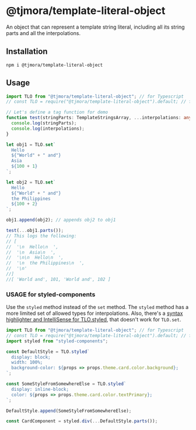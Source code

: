 # @tjmora/template-literal-object

An object that can represent a template string literal, including all its string parts and
all the interpolations.

## Installation

`npm i @tjmora/template-literal-object`

## Usage

```typescript
import TLO from "@tjmora/template-literal-object"; // for Typescript
// const TLO = require("@tjmora/template-literal-object").default; // for Javascript

// Let's define a tag function for demo
function test(stringParts: TemplateStringsArray, ...interpolations: any[]) {
  console.log(stringParts);
  console.log(interpolations);
}

let obj1 = TLO.set`
  Hello
  ${"World" + " and"}
  Asia
  ${100 + 1}
`;

let obj2 = TLO.set`
  Hello
  ${"World" + " and"}
  the Philippines
  ${100 + 2}
`;

obj1.append(obj2); // appends obj2 to obj1

test(...obj1.parts());
// This logs the following:
// [
//  '\n  Hello\n  ',
//  '\n  Asia\n  ',
//  '\n\n  Hello\n  ',
//  '\n  the Philippines\n  ',
//  '\n'
//]
//[ 'World and', 101, 'World and', 102 ]
```

### USAGE for styled-components

Use the `styled` method instead of the `set` method. The `styled` method has a more
limited set of allowed types for interpolations. Also, there's a
[syntax highlighter and IntelliSense for TLO.styled](https://marketplace.visualstudio.com/items?itemName=tjmora.vscode-tlo-styled),
that doesn't work for `TLO.set`.

```typescript
import TLO from "@tjmora/template-literal-object"; // for Typescript
// const TLO = require("@tjmora/template-literal-object").default; // for Javascript
import styled from "styled-components";

const DefaultStyle = TLO.styled`
  display: block;
  width: 100%;
  background-color: ${props => props.theme.card.color.background};
`;

const SomeStyleFromSomewhereElse = TLO.styled`
  display: inline-block;
  color: ${props => props.theme.card.color.textPrimary};
`;

DefaultStyle.append(SomeStyleFromSomewhereElse);

const CardComponent = styled.div(...DefaultStyle.parts());
```
